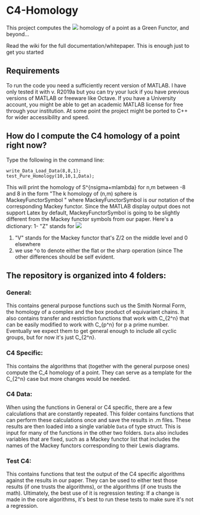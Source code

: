 # C4-Homology
This project computes the <img src="http://latex.codecogs.com/gif.latex?RO(C4)" border="0"/>
 homology of a point as a Green Functor, and beyond...
 
Read the wiki for the full documentation/whitepaper. This is enough just to get you started

## Requirements
To run the code you need a sufficiently recent version of MATLAB.
 I have only tested it with v. R2019a but you can try your luck if you have previous versions of MATLAB or freeware like Octave. 
 If you have a University account, you might be able to get an academic MATLAB license for free through your institution.
 At some point the project might be ported to C++ for wider accessibility and speed.

## How do I compute the C4 homology of a point right now?
Type the following in the command line:

```
write_Data_Load_Data(8,8,1);
test_Pure_Homology(10,10,1,Data);
```

This will print the homology of S^{nsigma+mlambda} for n,m between -8 and 8 in the form "The k homology of (n,m) sphere is MackeyFunctorSymbol " where MackeyFunctorSymbol is our notation of the corresponding Mackey functor.
Since the MATLAB display output does not support Latex by default, MackeyFunctorSymbol is going to be slightly different from the Mackey functor symbols from our paper. Here's a dictionary:
1- "Z" stands for <img src="https://latex.codecogs.com/gif.latex?O_t=\text {\mathbb Z}" /> 


 1. "V" stands for the Mackey functor that's Z/2 on the middle level and 0 elsewhere  
 2. we use ^o to denote either the flat or the sharp operation (since 
The other differences should be self evident.

## The repository is organized into 4 folders:

### General: 
This contains general purpose functions such us the Smith Normal Form, the homology of a complex and the box product of equivariant chains. It also contains transfer and restriction functions that work with C_{2^n} that can be easily modified to work with  C_{p^n} for p a prime number. Eventually we expect them to get general enough to include all cyclic groups, but for now it's just C_{2^n}.

### C4 Specific: 
This contains the algorithms that (together with the general purpose ones) compute the C_4 homology of a point. They can serve as a template for the C_{2^n} case but more changes would be needed.

### C4 Data: 
When using the functions in General or C4 specific, there are a few calculations that are constantly repeated. This folder contains functions that can perform these calculations once and save the results in .m files. These results are then loaded into a single variable ```Data``` of type struct. This is input for many of the functions in the other two folders. ```Data``` also includes variables that are fixed, such as a Mackey functor list that includes the names of the Mackey functors corresponding to their Lewis diagrams. 

### Test C4:
This contains functions that test the output of the C4 specific algorithms against the results in our paper. They can be used to either test those results (if one trusts the algorithms), or the algorithms (if one trusts the math). Ultimately, the best use of it is regression testing: If a change is made in the core algorithms, it's best to run these tests to make sure it's not a regression. 
